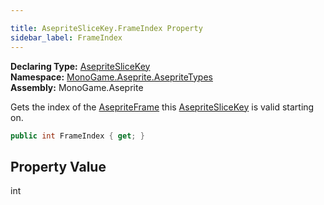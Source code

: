 ```yaml
---

title: AsepriteSliceKey.FrameIndex Property
sidebar_label: FrameIndex
---
```

**Declaring Type:** [AsepriteSliceKey](../)  
**Namespace:** [MonoGame.Aseprite.AsepriteTypes](../../)  
**Assembly:** MonoGame.Aseprite

Gets the index of the [AsepriteFrame](../../AsepriteFrame/) this [AsepriteSliceKey](../) is valid starting on.

```csharp
public int FrameIndex { get; }
```

## Property Value

int


